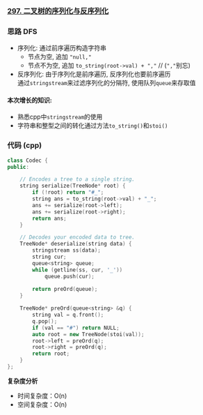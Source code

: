 ### [297. 二叉树的序列化与反序列化](https://leetcode.cn/problems/serialize-and-deserialize-binary-tree/)
### 思路 DFS
* 序列化: 通过前序遍历构造字符串  
    - 节点为空, 追加 `"null,"`
    - 节点不为空, 追加 `to_string(root->val) + ","` // (`","`别忘)  
* 反序列化: 由于序列化是前序遍历, 反序列化也要前序遍历  
通过`stringstream`来过滤序列化的分隔符, 使用队列`queue`来存取值  
#### 本次增长的知识:
- 熟悉cpp中`stringstream`的使用
- 字符串和整型之间的转化通过方法`to_string()`和`stoi()`
### 代码 (cpp)
```cpp
class Codec {
public:

    // Encodes a tree to a single string.
    string serialize(TreeNode* root) {
        if (!root) return "#_";
        string ans = to_string(root->val) + "_";
        ans += serialize(root->left);
        ans += serialize(root->right);
        return ans;
    }

    // Decodes your encoded data to tree.
    TreeNode* deserialize(string data) {
        stringstream ss(data);
        string cur;
        queue<string> queue;
        while (getline(ss, cur, '_')) 
            queue.push(cur);
        
        return preOrd(queue);
    }

    TreeNode* preOrd(queue<string> &q) {
        string val = q.front();
        q.pop();
        if (val == "#") return NULL;
        auto root = new TreeNode(stoi(val));
        root->left = preOrd(q);
        root->right = preOrd(q);
        return root;
    }
};
```
**复杂度分析**
- 时间复杂度：O(n)
- 空间复杂度：O(n)
